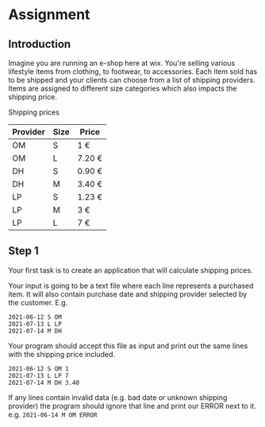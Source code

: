 # Assignment

## Introduction
Imagine you are running an e-shop here at wix. You're selling various lifestyle items from clothing, to footwear, to
accessories. Each item sold has to be shipped and your clients can choose from a list of shipping providers. Items are
assigned to different size categories which also impacts the shipping price.

Shipping prices

| Provider     | Size         | Price  |
|--------------|--------------|--------|
| OM           | S            | 1 €    |
| OM           | L            | 7.20 € |
| DH           | S            | 0.90 € |
| DH           | M            | 3.40 € |
| LP           | S            | 1.23 € |
| LP           | M            | 3 €    |
| LP           | L            | 7 €    |

## Step 1
Your first task is to create an application that will calculate shipping prices.

Your input is going to be a text file where each line represents a purchased item. It will also contain purchase date
and shipping provider selected by the customer. E.g.
```
2021-06-12 S OM
2021-07-13 L LP
2021-07-14 M DH
```

Your program should accept this file as input and print out the same lines with the shipping price included.

```
2021-06-12 S OM 1
2021-07-13 L LP 7
2021-07-14 M DH 3.40
```

If any lines contain invalid data (e.g. bad date or unknown shipping provider) the program should ignore that line and
print our ERROR next to it.
e.g. ``2021-06-14 M OM ERROR``